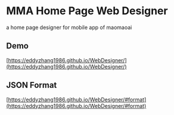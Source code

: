 # MMA Home Page Web Designer #



a home page designer for mobile app of maomaoai


## Demo  ##

[https://eddyzhang1986.github.io/WebDesigner/](https://eddyzhang1986.github.io/WebDesigner/)

## JSON Format ##

[https://eddyzhang1986.github.io/WebDesigner/#format](https://eddyzhang1986.github.io/WebDesigner/#format)